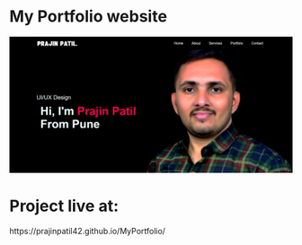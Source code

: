 <h1>My Portfolio website</h1>



![logo](https://github.com/prajinpatil42/MyPortfolio/blob/main/Pics/Portfolio.png)


<h1>Project live at:</h1> https://prajinpatil42.github.io/MyPortfolio/







